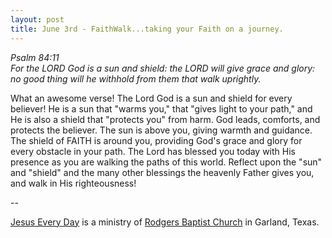 ```yaml
---
layout: post
title: June 3rd - FaithWalk...taking your Faith on a journey.
---
```


_Psalm 84:11  
For the LORD God is a sun and shield: the LORD will give grace and
glory: no good thing will he withhold from them that walk
uprightly._

What an awesome verse! The Lord God is a sun and shield for every
believer! He is a sun that "warms you," that "gives light to your
path," and He is also a shield that "protects you" from harm. God
leads, comforts, and protects the believer. The sun is above you,
giving warmth and guidance. The shield of FAITH is around you,
providing God's grace and glory for every obstacle in your path. The
Lord has blessed you today with His presence as you are walking the
paths of this world. Reflect upon the "sun" and "shield" and the many
other blessings the heavenly Father gives you, and walk in His
righteousness!

 --

<a href=http://jesuseveryday.net>Jesus Every Day</a> is a ministry of <a href=http://rodgersbaptist.net>Rodgers Baptist Church</a> in Garland, Texas.
